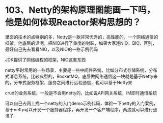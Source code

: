 # 103、Netty的架构原理图能画一下吗，他是如何体现Reactor架构思想的？
里面的技术的点特别的多，Netty是一款非常优秀的，高性能的，一个网络通信的框架，他底层的话呢，把NIO进行了重度的封装，如果大家连NIO，BIO，区别，最好自己先去看看NIO，以及NIO的一些示例代码

 

JDK提供了网络编程的框架，NIO这套东西



netty平时常用的一些场景，主要是一些中间件系统，比如分布式存储系统，分布式消息系统，比较典型的，RocketMQ，底层做网络通信这一块就是基于Netty来的，分布式服务框架，服务之间进行远程通信，也可以基于Netty来



crud的业务系统，一般是不会用netty的，比如说API网关系统，IM即时通讯系统



可以自己去网上找一个netty的入门demo示例代码，体验一下netty的入门案例，基于netty可以开发一个服务器程序，再开发一个客户端程序，两边就可以进行通讯了
